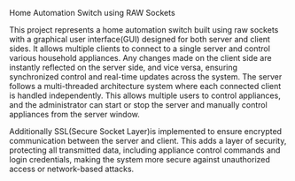 Home Automation Switch using RAW Sockets

This project represents a home automation switch built using raw sockets with a graphical user interface(GUI) designed for both server and client sides. It allows multiple clients to connect to a single server and control various household appliances. Any changes made on the client side are instantly reflected on the server side, and vice versa, ensuring synchronized control and real-time updates across the system. The server follows a multi-threaded architecture system where each connected client is handled independently. This allows multiple users to control appliances, and the administrator can start or stop the server and manually control appliances from the server window.

Additionally SSL(Secure Socket Layer)is implemented to ensure encrypted communication between the server and client. This adds a layer of security, protecting all transmitted data, including appliance control commands and login credentials, making the system more secure against unauthorized access or network-based attacks.

